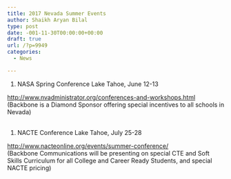 ```yaml
---
title: 2017 Nevada Summer Events
author: Shaikh Aryan Bilal
type: post
date: -001-11-30T00:00:00+00:00
draft: true
url: /?p=9949
categories:
  - News

---
```

  1. NASA Spring Conference Lake Tahoe, June 12-13

<http://www.nvadministrator.org/conferences-and-workshops.html>  
(Backbone is a Diamond Sponsor offering special incentives to all schools in Nevada)  
&nbsp;

  1. NACTE Conference Lake Tahoe, July 25-28

<http://www.nacteonline.org/events/summer-conference/>  
(Backbone Communications will be presenting on special CTE and Soft Skills Curriculum for all College and Career Ready Students, and special NACTE pricing)